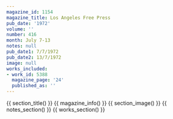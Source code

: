 ```yaml
---
magazine_id: 1154
magazine_title: Los Angeles Free Press
pub_date: '1972'
volume: ''
number: 416
month: July 7-13
notes: null
pub_date1: 7/7/1972
pub_date2: 13/7/1972
image: null
works_included:
- work_id: 5388
  magazine_page: '24'
  published_as: ''
---
```


{{ section_title() }}
{{ magazine_info() }}
{{ section_image() }}
{{ notes_section() }}
{{ works_section() }}
